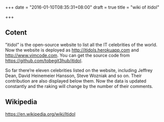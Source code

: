 +++
date = "2016-01-10T08:35:31+08:00"
draft = true
title = "wiki of itidol"

+++



## Cotent

”itidol” is the open-source website to list all the IT celebrities of the world. Now the website is deployed as http://itidols.herokuapp.com and http://www.vimcode.com. You can get the source code from https://github.com/tobegit3hub/itidol.

So far there’re eleven celebrities listed on the website, including Jeffrey Dean, David Heinemeier Hansson, Steve Wozniak and so on. Their contribution are also displayed below them. Now the data is updated constantly and the raking will change by the number of their comments.

## Wikipedia

<https://en.wikipedia.org/wiki/Itidol>